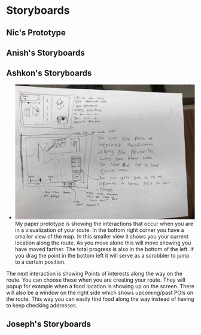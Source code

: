 # Storyboards
## Nic's Prototype

## Anish's Storyboards

## Ashkon's Storyboards
* ![](/uxpaperproto/ashkon.jpg)
My paper prototype is showing the interactions that occur when you are in a visualization of your route. In the bottom right corner you have a smaller view of the map. In this smaller view it shows you your current location along the route. As you move alone this will move showing you have moved farther. The total progress is also in the bottom of the left. If you drag the point in the bottom left it will serve as a scrobbler to jump to a certain position. 

The next interaction is showing Points of interests along the way on the route. You can choose these when you are creating your route. They will popup for example when a food location is showing up on the screen. There will also be a window on the right side which shows upcoming/past POIs on the route. This way you can easily find food along the way instead of having to keep checking addresses.

## Joseph's Storyboards


